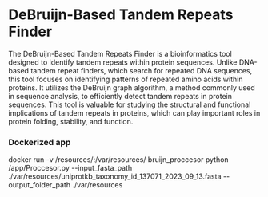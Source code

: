 # DeBruijn-Based Tandem Repeats Finder

The DeBruijn-Based Tandem Repeats Finder is a bioinformatics tool designed to identify tandem repeats within protein sequences. Unlike DNA-based tandem repeat finders, which search for repeated DNA sequences, this tool focuses on identifying patterns of repeated amino acids within proteins. It utilizes the DeBruijn graph algorithm, a method commonly used in sequence analysis, to efficiently detect tandem repeats in protein sequences. This tool is valuable for studying the structural and functional implications of tandem repeats in proteins, which can play important roles in protein folding, stability, and function.

### Dockerized app  
docker run  -v /resources/:/var/resources/ bruijn_proccesor python /app/Proccesor.py --input_fasta_path ./var/resources/uniprotkb_taxonomy_id_137071_2023_09_13.fasta --output_folder_path ./var/resources
